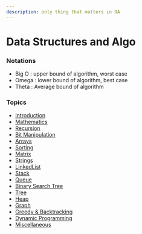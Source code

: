 ```yaml
---
description: only thing that matters in OA
---
```


# Data Structures and Algo

### Notations

* Big O : upper bound of algorithm, worst case
* Omega : lower bound of algorithm, best case
* Theta : Average bound of algorithm

### Topics

* [Introduction](introduction.md)
* [Mathematics](mathematics.md)
* [Recursion](recursion.md)
* [Bit Manipulation](bit-manipulation.md)
* [Arrays](arrays.md)
* [Sorting](sorting.md)
* [Matrix](matrix.md)
* [Strings](strings.md)
* [LinkedList](linkedlist.md)
* [Stack](stack.md)
* [Queue](queue.md)
* [Binary Search Tree](binary-search-tree.md)
* [Tree](tree.md)
* [Heap](heap.md)
* [Graph](graph.md)
* [Greedy & Backtracking](greedy-and-backtracking.md)
* [Dynamic Programming](dynamic-programming.md)
* [Miscellaneous](miscellaneous.md)
